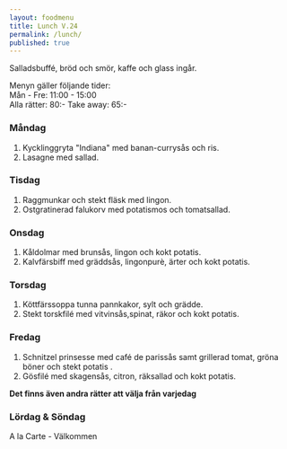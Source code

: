 ```yaml
---
layout: foodmenu
title: Lunch V.24
permalink: /lunch/
published: true
---
```

Salladsbuffé, bröd och smör, kaffe och glass ingår.

Menyn gäller följande tider:  
Mån - Fre: 11:00 - 15:00  
Alla rätter: 80:- Take away: 65:- 

### Måndag

1. Kycklinggryta "Indiana" med banan-currysås och ris.
2. Lasagne med sallad.

### Tisdag

1. Raggmunkar och stekt fläsk med lingon.
2. Ostgratinerad falukorv med potatismos och tomatsallad.


### Onsdag

1. Kåldolmar med brunsås, lingon och kokt potatis.
2. Kalvfärsbiff med gräddsås, lingonpurè, ärter och kokt potatis.


### Torsdag
 1. Köttfärssoppa tunna pannkakor, sylt och grädde.
 2. Stekt torskfilé med vitvinsås,spinat, räkor och kokt potatis.

### Fredag

1. Schnitzel prinsesse med café de parissås samt grillerad tomat, gröna böner och stekt potatis .
2. Gösfilé med skagensås, citron, räksallad och kokt potatis.

  **Det finns även andra rätter att välja från varjedag**

### Lördag & Söndag
A la Carte - Välkommen
